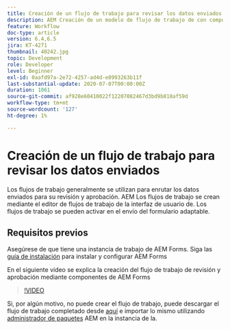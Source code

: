 ```yaml
---
title: Creación de un flujo de trabajo para revisar los datos enviados
description: AEM Creación de un modelo de flujo de trabajo de con componentes de flujo de trabajo de AEM Forms para revisar los datos enviados.
feature: Workflow
doc-type: article
version: 6.4,6.5
jira: KT-4271
thumbnail: 40242.jpg
topic: Development
role: Developer
level: Beginner
exl-id: 0aafd97a-2e72-4257-ad4d-e0993263b11f
last-substantial-update: 2020-07-07T00:00:00Z
duration: 1061
source-git-commit: af928e60410022f12207082467d3bd9b818af59d
workflow-type: tm+mt
source-wordcount: '127'
ht-degree: 1%

---
```


# Creación de un flujo de trabajo para revisar los datos enviados

Los flujos de trabajo generalmente se utilizan para enrutar los datos enviados para su revisión y aprobación. AEM Los flujos de trabajo se crean mediante el editor de flujos de trabajo de la interfaz de usuario de. Los flujos de trabajo se pueden activar en el envío del formulario adaptable.

## Requisitos previos

Asegúrese de que tiene una instancia de trabajo de AEM Forms. Siga las [guía de instalación](https://experienceleague.adobe.com/docs/experience-manager-65/forms/install-aem-forms/osgi-installation/installing-configuring-aem-forms-osgi.html) para instalar y configurar AEM Forms

En el siguiente vídeo se explica la creación del flujo de trabajo de revisión y aprobación mediante componentes de AEM Forms
>[!VIDEO](https://video.tv.adobe.com/v/40242?quality=12&learn=on)


Si, por algún motivo, no puede crear el flujo de trabajo, puede descargar el flujo de trabajo completado desde [aquí](assets/review-submitted-data-workflow.zip) e importar lo mismo utilizando [administrador de paquetes](http://localhost:4502/crx/packmgr/index.jsp) AEM en la instancia de la.
